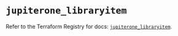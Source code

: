# `jupiterone_libraryitem`

Refer to the Terraform Registry for docs: [`jupiterone_libraryitem`](https://registry.terraform.io/providers/jupiterone/jupiterone/1.16.3/docs/resources/libraryitem).
